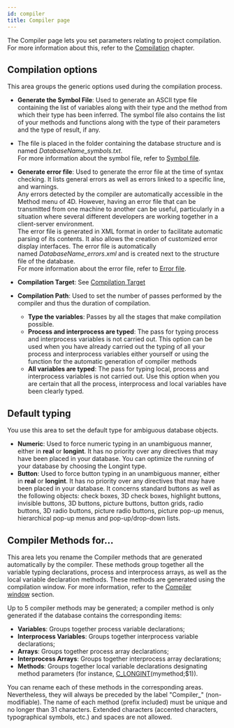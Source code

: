 ```yaml
---
id: compiler
title: Compiler page
---
```


The Compiler page lets you set parameters relating to project compilation. For more information about this, refer to the [Compilation](../Project/compiler.md) chapter.

## Compilation options

This area groups the generic options used during the compilation process.

-   **Generate the Symbol File**: Used to generate an ASCII type file containing the list of variables along with their type and the method from which their type has been inferred. The symbol file also contains the list of your methods and functions along with the type of their parameters and the type of result, if any.
-   The file is placed in the folder containing the database structure and is named *DatabaseName_symbols.txt*.\
    For more information about the symbol file, refer to [Symbol file](../Project/compiler.md#symbol-file).
-   **Generate error file**: Used to generate the error file at the time of syntax checking. It lists general errors as well as errors linked to a specific line, and warnings.\
    Any errors detected by the compiler are automatically accessible in the Method menu of 4D. However, having an error file that can be transmitted from one machine to another can be useful, particularly in a situation where several different developers are working together in a client-server environment.\
    The error file is generated in XML format in order to facilitate automatic parsing of its contents. It also allows the creation of customized error display interfaces. The error file is automatically named *DatabaseName_errors.xml* and is created next to the structure file of the database.\
    For more information about the error file, refer to [Error file](../Project/compiler.md#error-file).
-   **Compilation Target**: See [Compilation Target](../Project/compiler.md#compilation-target)
-   **Compilation Path**: Used to set the number of passes performed by the compiler and thus the duration of compilation.

    -   **Type the variables**: Passes by all the stages that make compilation possible.
    -   **Process and interprocess are typed**: The pass for typing process and interprocess variables is not carried out. This option can be used when you have already carried out the typing of all your process and interprocess variables either yourself or using the function for the automatic generation of compiler methods
    -   **All variables are typed**: The pass for typing local, process and interprocess variables is not carried out. Use this option when you are certain that all the process, interprocess and local variables have been clearly typed.

## Default typing  

You use this area to set the default type for ambiguous database objects.

-   **Numeric**: Used to force numeric typing in an unambiguous manner, either in **real** or **longint**. It has no priority over any directives that may have been placed in your database. You can optimize the running of your database by choosing the Longint type.
-   **Button**: Used to force button typing in an unambiguous manner, either in **real** or **longint**. It has no priority over any directives that may have been placed in your database. It concerns standard buttons as well as the following objects: check boxes, 3D check boxes, highlight buttons, invisible buttons, 3D buttons, picture buttons, button grids, radio buttons, 3D radio buttons, picture radio buttons, picture pop-up menus, hierarchical pop-up menus and pop-up/drop-down lists.

## Compiler Methods for...  

This area lets you rename the Compiler methods that are generated automatically by the compiler. These methods group together all the variable typing declarations, process and interprocess arrays, as well as the local variable declaration methods. These methods are generated using the compilation window. For more information, refer to the [Compiler window](../Project/compiler.md#compiler-window-features.md) section.

Up to 5 compiler methods may be generated; a compiler method is only generated if the database contains the corresponding items:

-   **Variables**: Groups together process variable declarations;
-   **Interprocess Variables**: Groups together interprocess variable declarations;
-   **Arrays**: Groups together process array declarations;
-   **Interprocess Arrays**: Groups together interprocess array declarations;
-   **Methods**: Groups together local variable declarations designating method parameters (for instance, [C_LONGINT](https://doc.4d.com/4Dv19/4D/19/C-LONGINT.301-5392144.en.html)(mymethod;$1)).

You can rename each of these methods in the corresponding areas.\
Nevertheless, they will always be preceded by the label "Compiler_" (non-modifiable). The name of each method (prefix included) must be unique and no longer than 31 characters. Extended characters (accented characters, typographical symbols, etc.) and spaces are not allowed.
